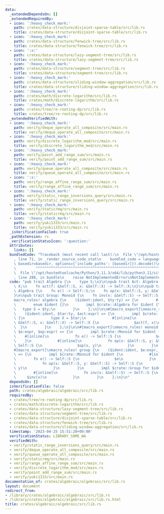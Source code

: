 ```yaml
---
data:
  _extendedDependsOn: []
  _extendedRequiredBy:
  - icon: ':heavy_check_mark:'
    path: crates/data-structure/disjoint-sparse-table/src/lib.rs
    title: crates/data-structure/disjoint-sparse-table/src/lib.rs
  - icon: ':heavy_check_mark:'
    path: crates/data-structure/fenwick-tree/src/lib.rs
    title: crates/data-structure/fenwick-tree/src/lib.rs
  - icon: ':x:'
    path: crates/data-structure/lazy-segment-tree/src/lib.rs
    title: crates/data-structure/lazy-segment-tree/src/lib.rs
  - icon: ':heavy_check_mark:'
    path: crates/data-structure/segment-tree/src/lib.rs
    title: crates/data-structure/segment-tree/src/lib.rs
  - icon: ':heavy_check_mark:'
    path: crates/data-structure/sliding-window-aggregation/src/lib.rs
    title: crates/data-structure/sliding-window-aggregation/src/lib.rs
  - icon: ':heavy_check_mark:'
    path: crates/math/discrete-logarithm/src/lib.rs
    title: crates/math/discrete-logarithm/src/lib.rs
  - icon: ':heavy_check_mark:'
    path: crates/tree/re-rooting-dp/src/lib.rs
    title: crates/tree/re-rooting-dp/src/lib.rs
  _extendedVerifiedWith:
  - icon: ':heavy_check_mark:'
    path: verify/deque_operate_all_composite/src/main.rs
    title: verify/deque_operate_all_composite/src/main.rs
  - icon: ':heavy_check_mark:'
    path: verify/discrete_logarithm_mod/src/main.rs
    title: verify/discrete_logarithm_mod/src/main.rs
  - icon: ':heavy_check_mark:'
    path: verify/point_add_range_sum/src/main.rs
    title: verify/point_add_range_sum/src/main.rs
  - icon: ':heavy_check_mark:'
    path: verify/queue_operate_all_composite/src/main.rs
    title: verify/queue_operate_all_composite/src/main.rs
  - icon: ':x:'
    path: verify/range_affine_range_sum/src/main.rs
    title: verify/range_affine_range_sum/src/main.rs
  - icon: ':heavy_check_mark:'
    path: verify/static_range_inversions_query/src/main.rs
    title: verify/static_range_inversions_query/src/main.rs
  - icon: ':heavy_check_mark:'
    path: verify/staticrmq/src/main.rs
    title: verify/staticrmq/src/main.rs
  - icon: ':heavy_check_mark:'
    path: verify/yuki1333/src/main.rs
    title: verify/yuki1333/src/main.rs
  _isVerificationFailed: true
  _pathExtension: rs
  _verificationStatusIcon: ':question:'
  attributes:
    links: []
  bundledCode: "Traceback (most recent call last):\n  File \"/opt/hostedtoolcache/Python/3.11.3/x64/lib/python3.11/site-packages/onlinejudge_verify/documentation/build.py\"\
    , line 71, in _render_source_code_stat\n    bundled_code = language.bundle(stat.path,\
    \ basedir=basedir, options={'include_paths': [basedir]}).decode()\n          \
    \         ^^^^^^^^^^^^^^^^^^^^^^^^^^^^^^^^^^^^^^^^^^^^^^^^^^^^^^^^^^^^^^^^^^^^^^^^^^^^^^^^^\n\
    \  File \"/opt/hostedtoolcache/Python/3.11.3/x64/lib/python3.11/site-packages/onlinejudge_verify/languages/rust.py\"\
    , line 288, in bundle\n    raise NotImplementedError\nNotImplementedError\n"
  code: "pub trait Algebra {\n    type S;\n}\n\npub trait Act: Algebra {\n    type\
    \ X;\n    fn act(f: &Self::S, x: &Self::X) -> Self::X;\n}\n\npub trait Monoid:\
    \ Algebra {\n    fn e() -> Self::S;\n    fn op(x: &Self::S, y: &Self::S) -> Self::S;\n\
    }\n\npub trait Group: Monoid {\n    fn inv(x: &Self::S) -> Self::S;\n}\n\n#[macro_export]\n\
    macro_rules! algebra {\n    ($ident:ident, $ty:ty) => {\n        #[derive(Clone)]\n\
    \        enum $ident {}\n        impl $crate::Algebra for $ident {\n         \
    \   type S = $ty;\n        }\n    };\n}\n\n#[macro_export]\nmacro_rules! act {\n\
    \    ($ident:ident, $tar:ty, $act:expr) => {\n        impl $crate::Act for $ident\
    \ {\n            type X = $tar;\n            #[inline]\n            fn act(f:\
    \ &Self::S, x: &Self::X) -> Self::X {\n                $act(f, x)\n          \
    \  }\n        }\n    };\n}\n\n#[macro_export]\nmacro_rules! monoid {\n    ($ident:ident,\
    \ $e:expr, $op:expr) => {\n        impl $crate::Monoid for $ident {\n        \
    \    #[inline]\n            fn e() -> Self::S {\n                $e\n        \
    \    }\n            #[inline]\n            fn op(x: &Self::S, y: &Self::S) ->\
    \ Self::S {\n                $op(x, y)\n            }\n        }\n    };\n}\n\n\
    #[macro_export]\nmacro_rules! group {\n    ($ident:ident, $e:expr, $op:expr, $inv:expr)\
    \ => {\n        impl $crate::Monoid for $ident {\n            #[inline]\n    \
    \        fn e() -> Self::S {\n                $e\n            }\n            #[inline]\n\
    \            fn op(x: &Self::S, y: &Self::S) -> Self::S {\n                $op(x,\
    \ y)\n            }\n        }\n        impl $crate::Group for $ident {\n    \
    \        #[inline]\n            fn inv(x: &Self::S) -> Self::S {\n           \
    \     $inv(x)\n            }\n        }\n    };\n}\n"
  dependsOn: []
  isVerificationFile: false
  path: crates/algebraic/algebraic/src/lib.rs
  requiredBy:
  - crates/tree/re-rooting-dp/src/lib.rs
  - crates/math/discrete-logarithm/src/lib.rs
  - crates/data-structure/lazy-segment-tree/src/lib.rs
  - crates/data-structure/segment-tree/src/lib.rs
  - crates/data-structure/disjoint-sparse-table/src/lib.rs
  - crates/data-structure/fenwick-tree/src/lib.rs
  - crates/data-structure/sliding-window-aggregation/src/lib.rs
  timestamp: '2023-04-25 15:51:20+09:00'
  verificationStatus: LIBRARY_SOME_WA
  verifiedWith:
  - verify/static_range_inversions_query/src/main.rs
  - verify/deque_operate_all_composite/src/main.rs
  - verify/queue_operate_all_composite/src/main.rs
  - verify/staticrmq/src/main.rs
  - verify/range_affine_range_sum/src/main.rs
  - verify/discrete_logarithm_mod/src/main.rs
  - verify/point_add_range_sum/src/main.rs
  - verify/yuki1333/src/main.rs
documentation_of: crates/algebraic/algebraic/src/lib.rs
layout: document
redirect_from:
- /library/crates/algebraic/algebraic/src/lib.rs
- /library/crates/algebraic/algebraic/src/lib.rs.html
title: crates/algebraic/algebraic/src/lib.rs
---
```

